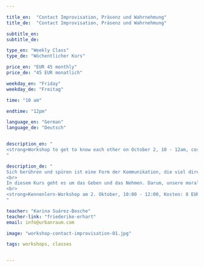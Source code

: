 ```yaml
---

title_en:  "Contact Improvisation, Präsenz und Wahrnehmung"
title_de:  "Contact Improvisation, Präsenz und Wahrnehmung"

subtitle_en:
subtitle_de:

type_en: "Weekly Class"
type_de: "Wöchentlicher Kurs"

price_en: "EUR 45 monthly"
price_de: "45 EUR monatlich"

weekday_en: "Friday"
weekday_de: "Freitag"

time: "10 am"

endtime: "12pm"

language_en: "German"
language_de: "Deutsch"


description_en: "
<strong>Workshop to get to know each other on October 2, 10 - 12am, cost: EUR 8.</strong>
"

description_de: "
Sich berühren und spüren ist eine Form der Kommunikation, die viel direkter und unmissverständlicher ist, als man denkt. Contact Improvisation ist ein spontaner Dialog zwischen sensiblem Kontakt und hohem Energieaustausch. Ein Tanz, der auf der Grundlage und in der Verteilung des Gewichts zwischen zwei oder mehreren Personen basiert.
<br>
In diesem Kurs geht es um das Geben und das Nehmen. Darum, unsere moralischen Grenzen zu brechen und einen Dialog der Bewegung zu schaffen. Eine Arbeit, die auch eine Integration und persönliche Recherche der eigenen Bewegungssprache auslöst.
<br>
<strong>Kennenlern-Workshop am 2. Oktober, 10:00 - 12:00, Kosten: 8 EUR.</strong>
"

teacher: "Karina Suárez-Bosche"
teacher-link: "friederike-erhart"
email: info@urbanraum.com

image: "workshop-contact-improvisation-01.jpg"

tags: workshops, classes


---
```


